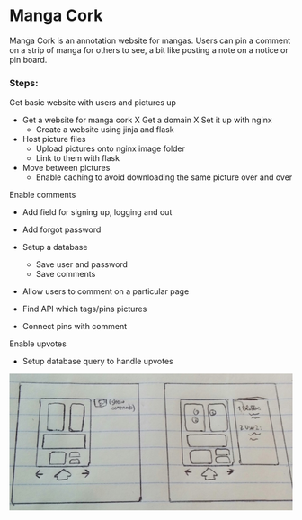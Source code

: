 # Manga Cork
Manga Cork is an annotation website for mangas. Users can pin a comment on a 
strip of manga for others to see, a bit like posting a note on a notice or 
pin board. 

### Steps:
Get basic website with users and pictures up 
* Get a website for manga cork
	X  Get a domain 
	X  Set it up with nginx
	* Create a website using jinja and flask
* Host picture files
	* Upload pictures onto nginx image folder
	* Link to them with flask
* Move between pictures
	* Enable caching to avoid downloading the same picture over and over

Enable comments
* Add field for signing up, logging and out
* Add forgot password
* Setup a database 
	* Save user and password 
	* Save comments

* Allow users to comment on a particular page
* Find API which tags/pins pictures 
* Connect pins with comment

Enable upvotes
* Setup database query to handle upvotes

![Mock_screens](/mock_screens.jpg)
